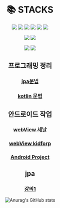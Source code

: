 <div align=center><h1>📚 STACKS</h1></div>
<div align=center> 
  <img src="https://img.shields.io/badge/Java-007396?style=for-the-badge&logo=Java&logoColor=white"/></a>
  <img src="https://img.shields.io/badge/springboot-6DB33F?style=for-the-badge&logo=springboot&logoColor=white">
  <img src="https://img.shields.io/badge/SpringSecurity-1DB954?style=for-the-badge&logo=SpringSecurity&logoColor=green"/></a>
  <img src="https://img.shields.io/badge/mysql-4479A1?style=for-the-badge&logo=mysql&logoColor=white"></a>
  <img src="https://img.shields.io/badge/spring-6DB33F?style=for-the-badge&logo=spring&logoColor=white"></a>
  <img src="https://img.shields.io/badge/mariaDB-003545?style=for-the-badge&logo=mariaDB&logoColor=white"></a>
  <br>

  <img src="https://img.shields.io/badge/firebase-FFCA28?style=for-the-badge&logo=firebase&logoColor=white"></a>
  <img src="https://img.shields.io/badge/kotlin-7F52FF?style=for-the-badge&logo=kotlin&logoColor=white"></a>
  <br>

  <img src="https://img.shields.io/badge/git-F05032?style=for-the-badge&logo=git&logoColor=white"></a>
  <img src="https://img.shields.io/badge/gradle-02303A?style=for-the-badge&logo=gradle&logoColor=white"></a>
  <br>

## 프로그래밍 정리 
### [jpa문법](https://github.com/js988174/jpa)
### [kotlin 문법](https://github.com/js988174/Kotlin)

##  안드로이드 작업
### [webView 세날](https://github.com/js988174/washcar)
### [webView kidforp](https://github.com/js988174/kidforp)
### [Android Project](https://github.com/js988174/cafe)

##  jpa 
### [강의1](https://github.com/js988174/jpashop)

![Anurag's GitHub stats](https://github-readme-stats.vercel.app/api?username=js988174&show_icons=true&theme=radical)
  <div>
